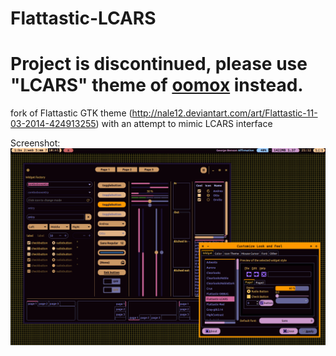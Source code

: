 Flattastic-LCARS
================

Project is discontinued, please use "LCARS" theme of [oomox](https://github.com/actionless/oomox) instead.
==========================

fork of Flattastic GTK theme (http://nale12.deviantart.com/art/Flattastic-11-03-2014-424913255) with an attempt to mimic LCARS interface

Screenshot: 
![](https://raw.githubusercontent.com/actionless/Flattastic-LCARS/master/screenshots/screenshot.png )

